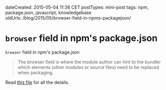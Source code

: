 dateCreated: 2015-05-04 11:36 CET
postTypes: mini-post
tags: npm, package.json, javascript, knowledgebase  
oldUrls: /blog/2015/05/browser-field-in-npms-packagejson/

# `browser` field in npm's package.json

`browser` field in npm's package.json

> The browser field is where the module author can hint to the bundler which elements 
> (other modules or source files) need to be replaced when packaging.

Read [this file][53] for all the details.

[53]: https://gist.github.com/defunctzombie/4339901
